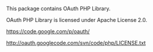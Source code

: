 This package contains OAuth PHP Library.

OAuth PHP Library is licensed under Apache License 2.0.

https://code.google.com/p/oauth/

http://oauth.googlecode.com/svn/code/php/LICENSE.txt
